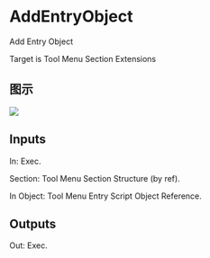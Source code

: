 # AddEntryObject

Add Entry Object

Target is Tool Menu Section Extensions

## 图示

![]($-20221218-21132491.png)

## Inputs

In: Exec.

Section: Tool Menu Section Structure (by ref).

In Object: Tool Menu Entry Script Object Reference.  

## Outputs

Out: Exec.

